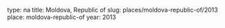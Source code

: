 type: na
title: Moldova, Republic of
slug: places/moldova-republic-of/2013
place: moldova-republic-of
year: 2013
